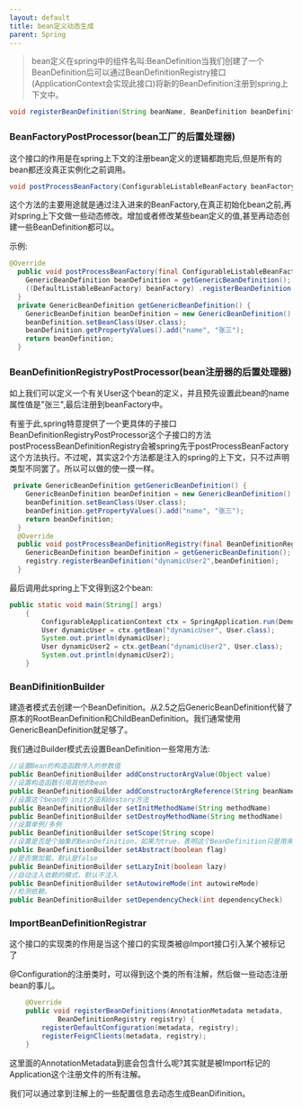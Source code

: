 ```yaml
---
layout: default
title: bean定义动态生成
parent: Spring
---
```


> bean定义在spring中的组件名叫:BeanDefinition当我们创建了一个BeanDefinition后可以通过BeanDefinitionRegistry接口(ApplicationContext会实现此接口)将新的BeanDefinition注册到spring上下文中。


```java
void registerBeanDefinition(String beanName, BeanDefinition beanDefinition)
```

### BeanFactoryPostProcessor(bean工厂的后置处理器)

这个接口的作用是在spring上下文的注册bean定义的逻辑都跑完后,但是所有的bean都还没真正实例化之前调用。

```java
void postProcessBeanFactory(ConfigurableListableBeanFactory beanFactory) throws BeansException;
```

这个方法的主要用途就是通过注入进来的BeanFactory,在真正初始化bean之前,再对spring上下文做一些动态修改。增加或者修改某些bean定义的值,甚至再动态创建一些BeanDefinition都可以。

示例:

```java
@Override
  public void postProcessBeanFactory(final ConfigurableListableBeanFactory beanFactory) throws BeansException {
    GenericBeanDefinition beanDefinition = getGenericBeanDefinition();
    ((DefaultListableBeanFactory) beanFactory) .registerBeanDefinition("dynamicUser", beanDefinition);
  }
  private GenericBeanDefinition getGenericBeanDefinition() {
    GenericBeanDefinition beanDefinition = new GenericBeanDefinition();
    beanDefinition.setBeanClass(User.class);
    beanDefinition.getPropertyValues().add("name", "张三");
    return beanDefinition;
  }
```

### BeanDefinitionRegistryPostProcessor(bean注册器的后置处理器)

如上我们可以定义一个有关User这个bean的定义，并且预先设置此bean的name属性值是"张三",最后注册到beanFactory中。

有鉴于此,spring特意提供了一个更具体的子接口BeanDefinitionRegistryPostProcessor这个子接口的方法postProcessBeanDefinitionRegistry会被spring先于postProcessBeanFactory这个方法执行。不过呢，其实这2个方法都是注入的spring的上下文，只不过声明类型不同罢了。所以可以做的使一摸一样。

```java
 private GenericBeanDefinition getGenericBeanDefinition() {
    GenericBeanDefinition beanDefinition = new GenericBeanDefinition();
    beanDefinition.setBeanClass(User.class);
    beanDefinition.getPropertyValues().add("name", "张三");
    return beanDefinition;
  }
  @Override
  public void postProcessBeanDefinitionRegistry(final BeanDefinitionRegistry registry) throws BeansException {
    GenericBeanDefinition beanDefinition = getGenericBeanDefinition();
    registry.registerBeanDefinition("dynamicUser2",beanDefinition);
  }
```

最后调用此spring上下文得到这2个bean:

```java
public static void main(String[] args)
    {
        ConfigurableApplicationContext ctx = SpringApplication.run(DemoApplication.class, args);
        User dynamicUser = ctx.getBean("dynamicUser", User.class);
        System.out.println(dynamicUser);
        User dynamicUser2 = ctx.getBean("dynamicUser2", User.class);
        System.out.println(dynamicUser2);
    }
```

### BeanDifinitionBuilder

建造者模式去创建一个BeanDefinition。从2.5之后GenericBeanDefinition代替了原本的RootBeanDefinition和ChildBeanDefinition。我们通常使用GenericBeanDefinition就足够了。

我们通过Builder模式去设置BeanDefinition一些常用方法:

```java
//设置Bean的构造函数传入的参数值
public BeanDefinitionBuilder addConstructorArgValue(Object value)
//设置构造函数引用其他的bean
public BeanDefinitionBuilder addConstructorArgReference(String beanName)
//设置这个bean的 init方法和destory方法
public BeanDefinitionBuilder setInitMethodName(String methodName) 
public BeanDefinitionBuilder setDestroyMethodName(String methodName) 
//设置单例/多例
public BeanDefinitionBuilder setScope(String scope) 
//设置是否是个抽象的BeanDefinition，如果为true，表明这个BeanDefinition只是用来给子BeanDefinition去继承的，Spring不会去尝试初始化这个Bean。
public BeanDefinitionBuilder setAbstract(boolean flag) 
//是否懒加载，默认是false
public BeanDefinitionBuilder setLazyInit(boolean lazy) 
//自动注入依赖的模式，默认不注入
public BeanDefinitionBuilder setAutowireMode(int autowireMode) 
//检测依赖。
public BeanDefinitionBuilder setDependencyCheck(int dependencyCheck) 
```

### ImportBeanDefinitionRegistrar

这个接口的实现类的作用是当这个接口的实现类被@Import接口引入某个被标记了

@Configuration的注册类时，可以得到这个类的所有注解，然后做一些动态注册bean的事儿。

```java
    @Override
    public void registerBeanDefinitions(AnnotationMetadata metadata,
            BeanDefinitionRegistry registry) {
        registerDefaultConfiguration(metadata, registry);
        registerFeignClients(metadata, registry);
    }
```

这里面的AnnotationMetadata到底会包含什么呢?其实就是被Import标记的Application这个注册文件的所有注解。

我们可以通过拿到注解上的一些配置信息去动态生成BeanDifinition。
